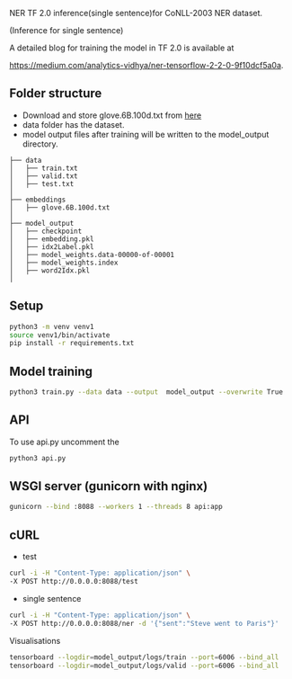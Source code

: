 
NER TF 2.0 inference(single sentence)for CoNLL-2003 NER dataset. 

(Inference for single sentence)

A detailed blog for training the model in TF 2.0 is available at

https://medium.com/analytics-vidhya/ner-tensorflow-2-2-0-9f10dcf5a0a. 

## Folder structure

- Download and store glove.6B.100d.txt from [here](http://nlp.stanford.edu/data/glove.6B.zip)
- data folder has the dataset. 
- model output files after training will be written to the model_output directory.

```
├── data
│   ├── train.txt
│   ├── valid.txt
│   ├── test.txt
│
├── embeddings
│   ├── glove.6B.100d.txt
│   
├── model_output
│   ├── checkpoint
│   ├── embedding.pkl
│   ├── idx2Label.pkl
│   ├── model_weights.data-00000-of-00001
│   ├── model_weights.index
│   ├── word2Idx.pkl
│   
```
## Setup 
```bash
python3 -m venv venv1
source venv1/bin/activate
pip install -r requirements.txt
```
## Model training 
``` bash
python3 train.py --data data --output  model_output --overwrite True 
```

## API
To use api.py uncomment the 
```bash 
python3 api.py
```

## WSGI server (gunicorn with nginx)

``` bash
gunicorn --bind :8088 --workers 1 --threads 8 api:app

```

## cURL 
- test 

```bash 
curl -i -H "Content-Type: application/json" \
-X POST http://0.0.0.0:8088/test
```
- single sentence 

```bash 
curl -i -H "Content-Type: application/json" \
-X POST http://0.0.0.0:8088/ner -d '{"sent":"Steve went to Paris"}'
```

Visualisations 
```bash
tensorboard --logdir=model_output/logs/train --port=6006 --bind_all
tensorboard --logdir=model_output/logs/valid --port=6006 --bind_all
```

